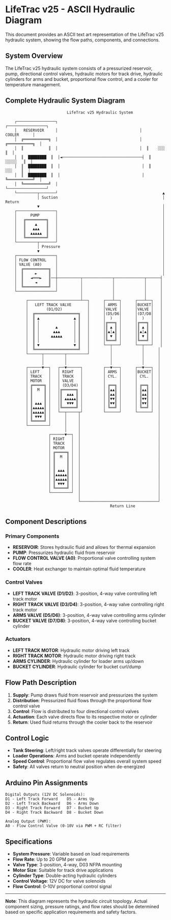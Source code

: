 # LifeTrac v25 - ASCII Hydraulic Diagram

This document provides an ASCII text art representation of the LifeTrac v25 hydraulic system, showing the flow paths, components, and connections.

## System Overview

The LifeTrac v25 hydraulic system consists of a pressurized reservoir, pump, directional control valves, hydraulic motors for track drive, hydraulic cylinders for arms and bucket, proportional flow control, and a cooler for temperature management.

## Complete Hydraulic System Diagram

```
                           LifeTrac v25 Hydraulic System
                                                                    
    ┌─────────────────┐                                    ┌─────────────────┐
    │   RESERVOIR     │                                    │     COOLER      │
    │  ╔═══════════╗  │                                    │  ╔═══════════╗  │
    │  ║           ║  │                                    │  ║    ░░░    ║  │
    │  ║  ████████  ║  │◄───────────────────────────────────┤  ║   ░░░░░   ║  │
    │  ║  ████████  ║  │                                    │  ║    ░░░    ║  │
    │  ║  ████████  ║  │                                    │  ╚═══════════╝  │
    │  ╚═══════════╝  │                                    └─────────────────┘
    └─────────┬───────┘                                              ▲
              │ Suction                                              │ Return
              ▼                                                      │
    ┌─────────────────┐                                              │
    │      PUMP       │                                              │
    │   ╔═════════╗   │                                              │
    │   ║    ▲    ║   │                                              │
    │   ║   ▲▲▲   ║   │                                              │
    │   ║  ▲▲▲▲▲  ║   │                                              │
    │   ╚═════════╝   │                                              │
    └─────────┬───────┘                                              │
              │ Pressure                                             │
              ▼                                                      │
    ┌─────────────────┐                                              │
    │ FLOW CONTROL    │                                              │
    │ VALVE (A0)      │                                              │
    │  ╔═══════════╗  │                                              │
    │  ║     ►     ║  │                                              │
    │  ║   ◄═══►   ║──┼──────────┬─────────────┬─────────────┬──────┤
    │  ║     ◄     ║  │          │             │             │      │
    │  ╚═══════════╝  │          │             │             │      │
    └─────────────────┘          │             │             │      │
                                 │             │             │      │
         ┌───────────────────────┴──┐      ┌───┴──┐      ┌───┴──┐   │
         │   LEFT TRACK VALVE       │      │ ARMS │      │BUCKET│   │
         │        (D1/D2)           │      │VALVE │      │VALVE │   │
         │  ╔═══════════════════╗   │      │(D5/D6│      │(D7/D8│   │
         │  ║ ▲               ▲ ║   │      │  )   │      │  )   │   │
         │  ║ │               │ ║   │      │╔═══╗ │      │╔═══╗ │   │
         │  ║ │       ▲       │ ║   │      │║ ▲ ║ │      │║ ▲ ║ │   │
         │  ║ │      ▲▲▲      │ ║   │      │║▲│▲║ │      │║▲│▲║ │   │
         │  ║ │     ▲▲▲▲▲     │ ║   │      │║ ▼ ║ │      │║ ▼ ║ │   │
         │  ║ │               │ ║   │      │╚═══╝ │      │╚═══╝ │   │
         │  ║ ▼               ▼ ║   │      └──┬───┘      └──┬───┘   │
         │  ╚═══════════════════╝   │         │             │      │
         └──────┬─────────┬─────────┘         │             │      │
                │         │                   │             │      │
                │         │                   │             │      │
         ┌──────▼──┐   ┌──▼──────┐         ┌──▼───┐      ┌──▼───┐  │
         │ LEFT    │   │ RIGHT   │         │ ARMS │      │BUCKET│  │
         │ TRACK   │   │ TRACK   │         │ CYL. │      │ CYL. │  │
         │ MOTOR   │   │ VALVE   │         │      │      │      │  │
         │ ╔═════╗ │   │ (D3/D4) │         │ ╔══╗ │      │ ╔══╗ │  │
         │ ║  M  ║ │   │╔══════╗ │         │ ║▲▲║ │      │ ║▲▲║ │  │
         │ ║     ║ │   │║  ▲▲▲ ║ │         │ ║▲▲║ │      │ ║▲▲║ │  │
         │ ║     ║ │   │║ ▲▲▲▲▲║ │         │ ║▼▼║ │      │ ║▼▼║ │  │
         │ ║ ▲▲▲ ║ │   │║  ▼▼▼ ║ │         │ ║▼▼║ │      │ ║▼▼║ │  │
         │ ║▲▲▲▲▲║ │   │╚══════╝ │         │ ╚══╝ │      │ ╚══╝ │  │
         │ ║▲▲▲▲▲║ │   └──┬─────┬┘         └──────┘      └──────┘  │
         │ ║ ▼▼▼ ║ │      │     │                                  │
         │ ╚═════╝ │      │     │                                  │
         └─────────┘      │     │                                  │
                          │     │                                  │
                   ┌──────▼──┐  │                                  │
                   │ RIGHT   │  │                                  │
                   │ TRACK   │  │                                  │
                   │ MOTOR   │  │                                  │
                   │ ╔═════╗ │  │                                  │
                   │ ║  M  ║ │  │                                  │
                   │ ║     ║ │  │                                  │
                   │ ║     ║ │  │                                  │
                   │ ║ ▲▲▲ ║ │  │                                  │
                   │ ║▲▲▲▲▲║ │  │                                  │
                   │ ║▲▲▲▲▲║ │  │                                  │
                   │ ║ ▼▼▼ ║ │  │                                  │
                   │ ╚═════╝ │  │                                  │
                   └─────────┘  │                                  │
                                │                                  │
                                └──────────────────────────────────┘
                                              Return Line
```

## Component Descriptions

### Primary Components

- **RESERVOIR**: Stores hydraulic fluid and allows for thermal expansion
- **PUMP**: Pressurizes hydraulic fluid from reservoir
- **FLOW CONTROL VALVE (A0)**: Proportional valve controlling system flow rate
- **COOLER**: Heat exchanger to maintain optimal fluid temperature

### Control Valves

- **LEFT TRACK VALVE (D1/D2)**: 3-position, 4-way valve controlling left track motor
- **RIGHT TRACK VALVE (D3/D4)**: 3-position, 4-way valve controlling right track motor  
- **ARMS VALVE (D5/D6)**: 3-position, 4-way valve controlling arms cylinder
- **BUCKET VALVE (D7/D8)**: 3-position, 4-way valve controlling bucket cylinder

### Actuators

- **LEFT TRACK MOTOR**: Hydraulic motor driving left track
- **RIGHT TRACK MOTOR**: Hydraulic motor driving right track
- **ARMS CYLINDER**: Hydraulic cylinder for loader arms up/down
- **BUCKET CYLINDER**: Hydraulic cylinder for bucket curl/dump

## Flow Path Description

1. **Supply**: Pump draws fluid from reservoir and pressurizes the system
2. **Distribution**: Pressurized fluid flows through the proportional flow control valve
3. **Control**: Flow is distributed to four directional control valves
4. **Actuation**: Each valve directs flow to its respective motor or cylinder
5. **Return**: Used fluid returns through the cooler back to the reservoir

## Control Logic

- **Tank Steering**: Left/right track valves operate differentially for steering
- **Loader Operations**: Arms and bucket operate independently 
- **Speed Control**: Proportional flow valve regulates overall system speed
- **Safety**: All valves return to neutral position when de-energized

## Arduino Pin Assignments

```
Digital Outputs (12V DC Solenoids):
D1 - Left Track Forward    D5 - Arms Up
D2 - Left Track Backward   D6 - Arms Down  
D3 - Right Track Forward   D7 - Bucket Up
D4 - Right Track Backward  D8 - Bucket Down

Analog Output (PWM):
A0 - Flow Control Valve (0-10V via PWM + RC filter)
```

## Specifications

- **System Pressure**: Variable based on load requirements
- **Flow Rate**: Up to 20 GPM per valve  
- **Valve Type**: 3-position, 4-way, D03 NFPA mounting
- **Motor Size**: Suitable for track drive applications
- **Cylinder Type**: Double-acting hydraulic cylinders
- **Control Voltage**: 12V DC for valve solenoids
- **Flow Control**: 0-10V proportional control signal

---

**Note**: This diagram represents the hydraulic circuit topology. Actual component sizing, pressure ratings, and flow rates should be determined based on specific application requirements and safety factors.